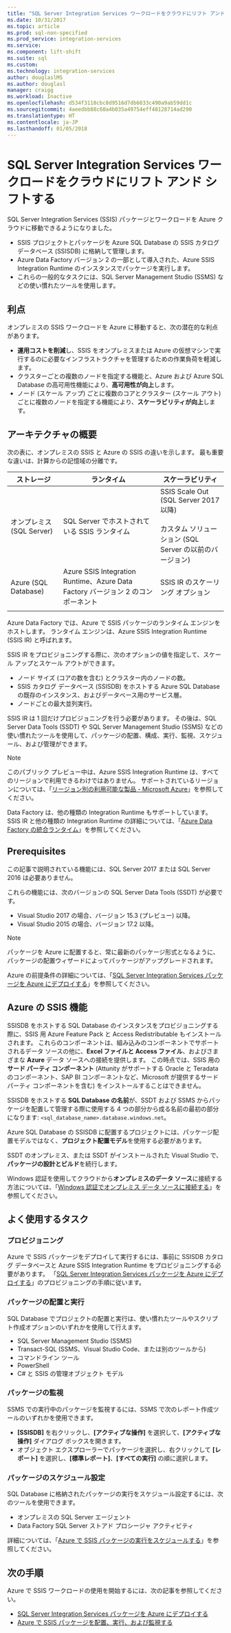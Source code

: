 ```yaml
---
title: "SQL Server Integration Services ワークロードをクラウドにリフト アンド シフトする | Microsoft Docs"
ms.date: 10/31/2017
ms.topic: article
ms.prod: sql-non-specified
ms.prod_service: integration-services
ms.service: 
ms.component: lift-shift
ms.suite: sql
ms.custom: 
ms.technology: integration-services
author: douglaslMS
ms.author: douglasl
manager: craigg
ms.workload: Inactive
ms.openlocfilehash: d534f3118cbc8d9516d7db6033c490a9ab59dd1c
ms.sourcegitcommit: 4aeedbb88c60a4b035a49754eff48128714ad290
ms.translationtype: HT
ms.contentlocale: ja-JP
ms.lasthandoff: 01/05/2018
---
```

# <a name="lift-and-shift-sql-server-integration-services-workloads-to-the-cloud"></a>SQL Server Integration Services ワークロードをクラウドにリフト アンド シフトする
SQL Server Integration Services (SSIS) パッケージとワークロードを Azure クラウドに移動できるようになりました。
-   SSIS プロジェクトとパッケージを Azure SQL Database の SSIS カタログ データベース (SSISDB) に格納して管理します。
-   Azure Data Factory バージョン 2 の一部として導入された、Azure SSIS Integration Runtime のインスタンスでパッケージを実行します。
-   これらの一般的なタスクには、SQL Server Management Studio (SSMS) などの使い慣れたツールを使用します。

## <a name="benefits"></a>利点
オンプレミスの SSIS ワークロードを Azure に移動すると、次の潜在的な利点があります。
-   **運用コストを削減**し、SSIS をオンプレミスまたは Azure の仮想マシンで実行するのに必要なインフラストラクチャを管理するための作業負荷を軽減します。
-   クラスターごとの複数のノードを指定する機能と、Azure および Azure SQL Database の高可用性機能により、**高可用性が向上**します。
-   ノード (スケール アップ) ごとに複数のコアとクラスター (スケール アウト) ごとに複数のノードを指定する機能により、**スケーラビリティが向上**します。

## <a name="architecture-overview"></a>アーキテクチャの概要
次の表に、オンプレミスの SSIS と Azure の SSIS の違いを示します。 最も重要な違いは、計算からの記憶域の分離です。

| ストレージ | ランタイム | スケーラビリティ |
|---|---|---|
| オンプレミス (SQL Server) | SQL Server でホストされている SSIS ランタイム | SSIS Scale Out (SQL Server 2017 以降)<br/><br/>カスタム ソリューション (SQL Server の以前のバージョン) |
| Azure (SQL Database) | Azure SSIS Integration Runtime、Azure Data Factory バージョン 2 のコンポーネント | SSIS IR のスケーリング オプション |
| | | |

Azure Data Factory では、Azure で SSIS パッケージのランタイム エンジンをホストします。 ランタイム エンジンは、Azure SSIS Integration Runtime (SSIS IR) と呼ばれます。

SSIS IR をプロビジョニングする際に、次のオプションの値を指定して、スケール アップとスケール アウトができます。
-   ノード サイズ (コアの数を含む) とクラスター内のノードの数。
-   SSIS カタログ データベース (SSISDB) をホストする Azure SQL Database の既存のインスタンス、およびデータベース用のサービス層。
-   ノードごとの最大並列実行。

SSIS IR は 1 回だけプロビジョニングを行う必要があります。 その後は、SQL Server Data Tools (SSDT) や SQL Server Management Studio (SSMS) などの使い慣れたツールを使用して、パッケージの配置、構成、実行、監視、スケジュール、および管理ができます。

> [!NOTE]
> このパブリック プレビュー中は、Azure SSIS Integration Runtime は、すべてのリージョンで利用できるわけではありません。 サポートされているリージョンについては、「[リージョン別の利用可能な製品 - Microsoft Azure](https://azure.microsoft.com/regions/services/)」を参照してください。

Data Factory は、他の種類の Integration Runtime もサポートしています。 SSIS IR と他の種類の Integration Runtime の詳細については、「[Azure Data Factory の統合ランタイム](https://docs.microsoft.com/azure/data-factory/concepts-integration-runtime)」を参照してください。

## <a name="prerequisites"></a>Prerequisites
この記事で説明されている機能には、SQL Server 2017 または SQL Server 2016 は必要ありません。

これらの機能には、次のバージョンの SQL Server Data Tools (SSDT) が必要です。
-   Visual Studio 2017 の場合、バージョン 15.3 (プレビュー) 以降。
-   Visual Studio 2015 の場合、バージョン 17.2 以降。

> [!NOTE]
> パッケージを Azure に配置すると、常に最新のパッケージ形式となるように、パッケージの配置ウィザードによってパッケージがアップグレードされます。

Azure の前提条件の詳細については、「[SQL Server Integration Services パッケージを Azure にデプロイする](https://docs.microsoft.com/azure/data-factory/tutorial-deploy-ssis-packages-azure)」を参照してください。

## <a name="ssis-features-on-azure"></a>Azure の SSIS 機能

SSISDB をホストする SQL Database のインスタンスをプロビジョニングする際に、SSIS 用 Azure Feature Pack と Access Redistributable もインストールされます。 これらのコンポーネントは、組み込みのコンポーネントでサポートされるデータ ソースの他に、**Excel ファイルと Access ファイル**、およびさまざまな **Azure** データ ソースへの接続を提供します。 この時点では、SSIS 用の**サード パーティ コンポーネント** (Attunity がサポートする Oracle と Teradata のコンポーネント、SAP BI コンポーネントなど、Microsoft が提供するサード パーティ コンポーネントを含む) をインストールすることはできません。

SSISDB をホストする **SQL Database の名前**が、SSDT および SSMS からパッケージを配置して管理する際に使用する 4 つの部分から成る名前の最初の部分になります: `<sql_database_name>.database.windows.net`。

Azure SQL Database の SSISDB に配置するプロジェクトには、パッケージ配置モデルではなく、**プロジェクト配置モデル**を使用する必要があります。

SSDT のオンプレミス、または SSDT がインストールされた Visual Studio で、**パッケージの設計とビルド**を続行します。

Windows 認証を使用してクラウドから**オンプレミスのデータ ソース**に接続する方法については、「[Windows 認証でオンプレミス データ ソースに接続する](ssis-azure-connect-with-windows-auth.md)」を参照してください。

## <a name="common-tasks"></a>よく使用するタスク

### <a name="provision"></a>プロビジョニング
Azure で SSIS パッケージをデプロイして実行するには、事前に SSISDB カタログ データベースと Azure SSIS Integration Runtime をプロビジョニングする必要があります。 「[SQL Server Integration Services パッケージを Azure にデプロイする](https://docs.microsoft.com/azure/data-factory/tutorial-deploy-ssis-packages-azure)」のプロビジョニングの手順に従います。

### <a name="deploy-and-run-packages"></a>パッケージの配置と実行
SQL Database でプロジェクトの配置と実行は、使い慣れたツールやスクリプト作成オプションのいずれかを使用して行えます。
-   SQL Server Management Studio (SSMS)
-   Transact-SQL (SSMS、Visual Studio Code、または別のツールから)
-   コマンドライン ツール
-   PowerShell
-   C# と SSIS の管理オブジェクト モデル

### <a name="monitor-packages"></a>パッケージの監視
SSMS での実行中のパッケージを監視するには、SSMS で次のレポート作成ツールのいずれかを使用できます。
-   **[SSISDB]** を右クリックし、**[アクティブな操作]** を選択して、**[アクティブな操作]** ダイアログ ボックスを開きます。
-   オブジェクト エクスプローラーでパッケージを選択し、右クリックして **[レポート]** を選択し、**[標準レポート]**、**[すべての実行]** の順に選択します。

### <a name="schedule-packages"></a>パッケージのスケジュール設定
SQL Database に格納されたパッケージの実行をスケジュール設定するには、次のツールを使用できます。
-   オンプレミスの SQL Server エージェント
-   Data Factory SQL Server ストアド プロシージャ アクティビティ

詳細については、「[Azure で SSIS パッケージの実行をスケジュールする](ssis-azure-schedule-packages.md)」を参照してください。

## <a name="next-steps"></a>次の手順
Azure で SSIS ワークロードの使用を開始するには、次の記事を参照してください。
-   [SQL Server Integration Services パッケージを Azure にデプロイする](https://docs.microsoft.com/azure/data-factory/tutorial-deploy-ssis-packages-azure)
-   [Azure で SSIS パッケージを配置、実行、および監視する](ssis-azure-deploy-run-monitor-tutorial.md)

